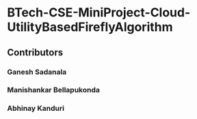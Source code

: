 # BTech-CSE-MiniProject-Cloud-UtilityBasedFireflyAlgorithm

## Contributors

### Ganesh Sadanala

### Manishankar Bellapukonda

### Abhinay Kanduri
